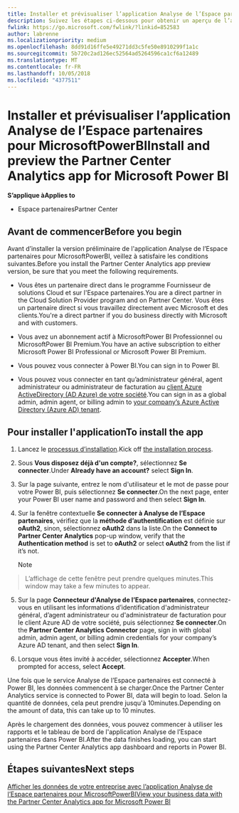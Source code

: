 ```yaml
---
title: Installer et prévisualiser l’application Analyse de l’Espace partenaires pour MicrosoftPowerBI | Espacepartenaires
description: Suivez les étapes ci-dessous pour obtenir un aperçu de l’application Analyse de l’Espace partenaires pour MicrosoftPowerBI (pour les partenaires directs dans le programme Fournisseur de solutions cloud).
fwlink: https://go.microsoft.com/fwlink/?linkid=852583
author: labrenne
ms.localizationpriority: medium
ms.openlocfilehash: 8dd91d16ffe5e49271dd3c5fe50e8910299f1a1c
ms.sourcegitcommit: 5b720c2ad126ec52564ad5264596ca1cf6a12489
ms.translationtype: MT
ms.contentlocale: fr-FR
ms.lasthandoff: 10/05/2018
ms.locfileid: "4377511"
---
```

# <a name="install-and-preview-the-partner-center-analytics-app-for-microsoft-power-bi"></a><span data-ttu-id="7ddc3-103">Installer et prévisualiser l’application Analyse de l’Espace partenaires pour MicrosoftPowerBI</span><span class="sxs-lookup"><span data-stu-id="7ddc3-103">Install and preview the Partner Center Analytics app for Microsoft Power BI</span></span>

**<span data-ttu-id="7ddc3-104">S’applique à</span><span class="sxs-lookup"><span data-stu-id="7ddc3-104">Applies to</span></span>**

-   <span data-ttu-id="7ddc3-105">Espace partenaires</span><span class="sxs-lookup"><span data-stu-id="7ddc3-105">Partner Center</span></span>

## <a name="before-you-begin"></a><span data-ttu-id="7ddc3-106">Avant de commencer</span><span class="sxs-lookup"><span data-stu-id="7ddc3-106">Before you begin</span></span>

<span data-ttu-id="7ddc3-107">Avant d’installer la version préliminaire de l'application Analyse de l’Espace partenaires pour MicrosoftPowerBI, veillez à satisfaire les conditions suivantes.</span><span class="sxs-lookup"><span data-stu-id="7ddc3-107">Before you install the Partner Center Analytics app preview version, be sure that you meet the following requirements.</span></span>

-   <span data-ttu-id="7ddc3-108">Vous êtes un partenaire direct dans le programme Fournisseur de solutions Cloud et sur l'Espace partenaires.</span><span class="sxs-lookup"><span data-stu-id="7ddc3-108">You are a direct partner in the Cloud Solution Provider program and on Partner Center.</span></span> <span data-ttu-id="7ddc3-109">Vous êtes un partenaire direct si vous travaillez directement avec Microsoft et des clients.</span><span class="sxs-lookup"><span data-stu-id="7ddc3-109">You're a direct partner if you do business directly with Microsoft and with customers.</span></span>

-   <span data-ttu-id="7ddc3-110">Vous avez un abonnement actif à MicrosoftPower BI Professionnel ou MicrosoftPower BI Premium.</span><span class="sxs-lookup"><span data-stu-id="7ddc3-110">You have an active subscription to either Microsoft Power BI Professional or Microsoft Power BI Premium.</span></span>

-   <span data-ttu-id="7ddc3-111">Vous pouvez vous connecter à Power BI.</span><span class="sxs-lookup"><span data-stu-id="7ddc3-111">You can sign in to Power BI.</span></span>

-   <span data-ttu-id="7ddc3-112">Vous pouvez vous connecter en tant qu’administrateur général, agent administrateur ou administrateur de facturation au [client Azure ActiveDirectory (AD Azure) de votre société](azure-active-directory-tenants-and-partner-center.md).</span><span class="sxs-lookup"><span data-stu-id="7ddc3-112">You can sign in as a global admin, admin agent, or billing admin to [your company’s Azure Active Directory (Azure AD) tenant](azure-active-directory-tenants-and-partner-center.md).</span></span>

## <a name="to-install-the-app"></a><span data-ttu-id="7ddc3-113">Pour installer l'application</span><span class="sxs-lookup"><span data-stu-id="7ddc3-113">To install the app</span></span>

1. <span data-ttu-id="7ddc3-114">Lancez le [processus d’installation](https://app.powerbi.com/getdata/services/partneranalytics?cpcode=PartnerCenterAnalytics&getDataForceConnect=true&alwaysPromptForContentProviderCreds=true).</span><span class="sxs-lookup"><span data-stu-id="7ddc3-114">Kick off [the installation process](https://app.powerbi.com/getdata/services/partneranalytics?cpcode=PartnerCenterAnalytics&getDataForceConnect=true&alwaysPromptForContentProviderCreds=true).</span></span>

2. <span data-ttu-id="7ddc3-115">Sous **Vous disposez déjà d'un compte?**, sélectionnez **Se connecter**.</span><span class="sxs-lookup"><span data-stu-id="7ddc3-115">Under **Already have an account?** select **Sign In**.</span></span> 

3.  <span data-ttu-id="7ddc3-116">Sur la page suivante, entrez le nom d'utilisateur et le mot de passe pour votre Power BI, puis sélectionnez **Se connecter**.</span><span class="sxs-lookup"><span data-stu-id="7ddc3-116">On the next page, enter your Power BI user name and password and then select **Sign In**.</span></span> 

4.  <span data-ttu-id="7ddc3-117">Sur la fenêtre contextuelle **Se connecter à Analyse de l’Espace partenaires**, vérifiez que la **méthode d’authentification** est définie sur **oAuth2**, sinon, sélectionnez **oAuth2** dans la liste.</span><span class="sxs-lookup"><span data-stu-id="7ddc3-117">On the **Connect to Partner Center Analytics** pop-up window, verify that the **Authentication method** is set to **oAuth2** or select **oAuth2** from the list if it’s not.</span></span> 

    > [!NOTE]  
>  <span data-ttu-id="7ddc3-118">L’affichage de cette fenêtre peut prendre quelques minutes.</span><span class="sxs-lookup"><span data-stu-id="7ddc3-118">This window may take a few minutes to appear.</span></span>

5.  <span data-ttu-id="7ddc3-119">Sur la page **Connecteur d'Analyse de l’Espace partenaires**, connectez-vous en utilisant les informations d’identification d'administrateur général, d’agent administrateur ou d'administrateur de facturation pour le client Azure AD de votre société, puis sélectionnez **Se connecter**.</span><span class="sxs-lookup"><span data-stu-id="7ddc3-119">On the **Partner Center Analytics Connector** page, sign in with global admin, admin agent, or billing admin credentials for your company’s Azure AD tenant, and then select **Sign In**.</span></span>
 
6.  <span data-ttu-id="7ddc3-120">Lorsque vous êtes invité à accéder, sélectionnez **Accepter**.</span><span class="sxs-lookup"><span data-stu-id="7ddc3-120">When prompted for access, select **Accept**.</span></span> 

<span data-ttu-id="7ddc3-121">Une fois que le service Analyse de l’Espace partenaires est connecté à Power BI, les données commencent à se charger.</span><span class="sxs-lookup"><span data-stu-id="7ddc3-121">Once the Partner Center Analytics service is connected to Power BI, data will begin to load.</span></span> <span data-ttu-id="7ddc3-122">Selon la quantité de données, cela peut prendre jusqu'à 10minutes.</span><span class="sxs-lookup"><span data-stu-id="7ddc3-122">Depending on the amount of data, this can take up to 10 minutes.</span></span> 

<span data-ttu-id="7ddc3-123">Après le chargement des données, vous pouvez commencer à utiliser les rapports et le tableau de bord de l'application Analyse de l’Espace partenaires dans Power BI.</span><span class="sxs-lookup"><span data-stu-id="7ddc3-123">After the data finishes loading, you can start using the Partner Center Analytics app dashboard and reports in Power BI.</span></span>

## <a name="next-steps"></a><span data-ttu-id="7ddc3-124">Étapes suivantes</span><span class="sxs-lookup"><span data-stu-id="7ddc3-124">Next steps</span></span>

[<span data-ttu-id="7ddc3-125">Afficher les données de votre entreprise avec l’application Analyse de l’Espace partenaires pour MicrosoftPowerBI</span><span class="sxs-lookup"><span data-stu-id="7ddc3-125">View your business data with the Partner Center Analytics app for Microsoft Power BI</span></span>](power-bi-app-for-direct-partners-use.md)
